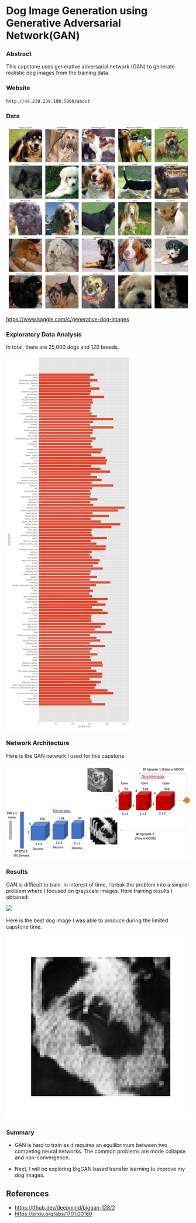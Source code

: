 # Dog Image Generation using Generative Adversarial Network(GAN)

### Abstract

This capstone uses generative adversarial network (GAN) to generate realistic dog images from the training data. 

### Website

`http://44.238.239.198:5000/about`

### Data

![](./figures/dogs.png) 

https://www.kaggle.com/c/generative-dog-images



### Exploratory Data Analysis

In total, there are 25,000 dogs and 120 breeds.

![](./figures/dog_breed_distribution.png)  

### Network Architecture

Here is the GAN network I used for this capstone. 

![](./figures/my_gan.png)

### Results

GAN is difficult to train. In interest of time, I break the problem into a simpler problem where I focused on grayscale images. Here training results I obtained: 

![](./figures/dcgan-9.gif)

Here is the best dog image I was able to produce during the limited capstone time. 

![](./figures/image_at_epoch_1140.png)


### Summary

* GAN is hard to train as it requires an equilibrimum between two competing neural networks. The common problems are mode collapse and non-convergence. 

* Next, I will be exploring BigGAN based transfer learning to improve my dog images.

## References

* https://tfhub.dev/deepmind/biggan-128/2
* https://arxiv.org/abs/1701.00160


